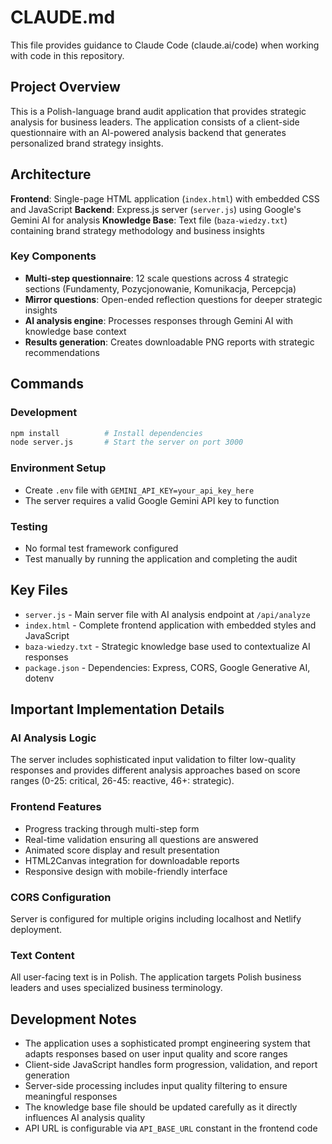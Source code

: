 # CLAUDE.md

This file provides guidance to Claude Code (claude.ai/code) when working with code in this repository.

## Project Overview

This is a Polish-language brand audit application that provides strategic analysis for business leaders. The application consists of a client-side questionnaire with an AI-powered analysis backend that generates personalized brand strategy insights.

## Architecture

**Frontend**: Single-page HTML application (`index.html`) with embedded CSS and JavaScript
**Backend**: Express.js server (`server.js`) using Google's Gemini AI for analysis
**Knowledge Base**: Text file (`baza-wiedzy.txt`) containing brand strategy methodology and business insights

### Key Components

- **Multi-step questionnaire**: 12 scale questions across 4 strategic sections (Fundamenty, Pozycjonowanie, Komunikacja, Percepcja)
- **Mirror questions**: Open-ended reflection questions for deeper strategic insights
- **AI analysis engine**: Processes responses through Gemini AI with knowledge base context
- **Results generation**: Creates downloadable PNG reports with strategic recommendations

## Commands

### Development
```bash
npm install          # Install dependencies
node server.js       # Start the server on port 3000
```

### Environment Setup
- Create `.env` file with `GEMINI_API_KEY=your_api_key_here`
- The server requires a valid Google Gemini API key to function

### Testing
- No formal test framework configured
- Test manually by running the application and completing the audit

## Key Files

- `server.js` - Main server file with AI analysis endpoint at `/api/analyze`
- `index.html` - Complete frontend application with embedded styles and JavaScript
- `baza-wiedzy.txt` - Strategic knowledge base used to contextualize AI responses
- `package.json` - Dependencies: Express, CORS, Google Generative AI, dotenv

## Important Implementation Details

### AI Analysis Logic
The server includes sophisticated input validation to filter low-quality responses and provides different analysis approaches based on score ranges (0-25: critical, 26-45: reactive, 46+: strategic).

### Frontend Features
- Progress tracking through multi-step form
- Real-time validation ensuring all questions are answered
- Animated score display and result presentation
- HTML2Canvas integration for downloadable reports
- Responsive design with mobile-friendly interface

### CORS Configuration
Server is configured for multiple origins including localhost and Netlify deployment.

### Text Content
All user-facing text is in Polish. The application targets Polish business leaders and uses specialized business terminology.

## Development Notes

- The application uses a sophisticated prompt engineering system that adapts responses based on user input quality and score ranges
- Client-side JavaScript handles form progression, validation, and report generation
- Server-side processing includes input quality filtering to ensure meaningful responses
- The knowledge base file should be updated carefully as it directly influences AI analysis quality
- API URL is configurable via `API_BASE_URL` constant in the frontend code